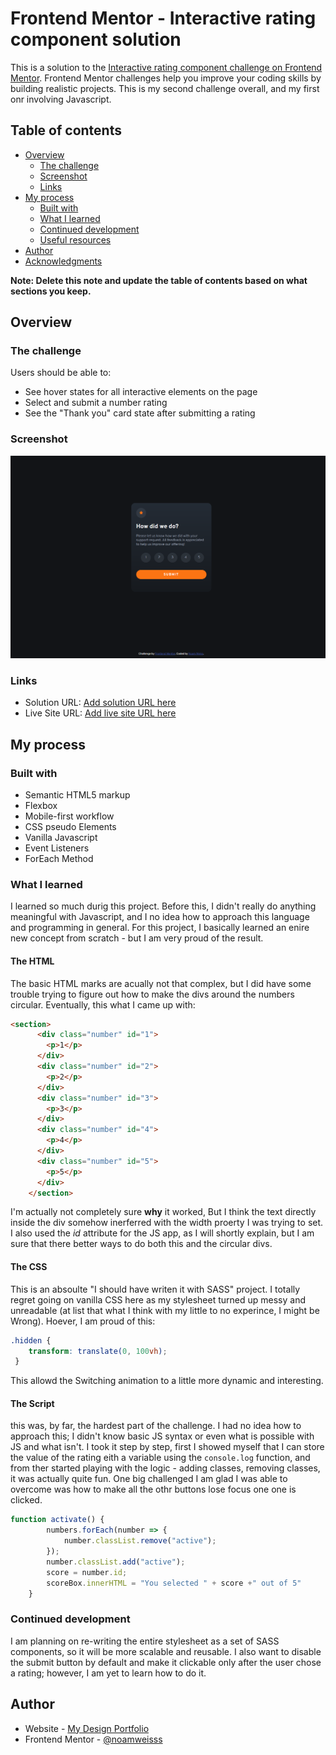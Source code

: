 # Frontend Mentor - Interactive rating component solution

This is a solution to the [Interactive rating component challenge on Frontend Mentor](https://www.frontendmentor.io/challenges/interactive-rating-component-koxpeBUmI). Frontend Mentor challenges help you improve your coding skills by building realistic projects. This is my second challenge overall, and my first onr involving Javascript.  

## Table of contents

- [Overview](#overview)
  - [The challenge](#the-challenge)
  - [Screenshot](#screenshot)
  - [Links](#links)
- [My process](#my-process)
  - [Built with](#built-with)
  - [What I learned](#what-i-learned)
  - [Continued development](#continued-development)
  - [Useful resources](#useful-resources)
- [Author](#author)
- [Acknowledgments](#acknowledgments)

**Note: Delete this note and update the table of contents based on what sections you keep.**

## Overview

### The challenge

Users should be able to:

- See hover states for all interactive elements on the page
- Select and submit a number rating
- See the "Thank you" card state after submitting a rating

### Screenshot

![](./screenshot.png)

### Links

- Solution URL: [Add solution URL here](https://your-solution-url.com)
- Live Site URL: [Add live site URL here](https://your-live-site-url.com)

## My process

### Built with

- Semantic HTML5 markup
- Flexbox
- Mobile-first workflow
- CSS pseudo Elements
- Vanilla Javascript
- Event Listeners
- ForEach Method


### What I learned

I learned so much durig this project. Before this, I didn't really do anything meaningful with Javascript, and I no idea how to approach this language and programming in general. For this project, I basically learned an enire new concept from scratch - but I am very proud of the result.

#### The  HTML
The basic HTML marks are acually not that complex, but I did have some trouble trying to figure out how to make the divs around the numbers circular. Eventually, this what I came up with:
```html
<section>
      <div class="number" id="1">
        <p>1</p>
      </div>
      <div class="number" id="2">
        <p>2</p>
      </div>
      <div class="number" id="3">
        <p>3</p>
      </div>
      <div class="number" id="4">
        <p>4</p>
      </div>
      <div class="number" id="5">
        <p>5</p>
      </div>
    </section>
```
I'm actually not completely sure **why** it worked, But I think the text directly inside the div somehow inerferred with the width proerty I was trying to set. I also used the *id* attribute for the JS app, as I will shortly explain, but I am sure that there better ways to do both this and the circular divs.

#### The CSS
This is an absoulte "I should have writen it with SASS" project. I totally regret going on vanilla CSS here as my stylesheet turned up messy and unreadable (at list that what I think with my little to no experince, I might be Wrong). Hoever, I am proud of this: 
```css
.hidden {
    transform: translate(0, 100vh);
 }
```

This allowd the Switching animation to a little more dynamic and interesting.

#### The Script
this was, by far, the hardest part of the challenge. I had no idea how to approach this; I didn't know basic JS syntax or even what is possible with JS and what isn't. I took it step by step, first I showed myself that I can store the value of the rating eith a variable using the ```console.log``` function, and from ther started playing with the logic - adding classes, removing classes, it was actually quite fun. One big challenged I am glad I was able to overcome was how to make all the othr buttons lose focus one one is clicked.
```js
function activate() {
        numbers.forEach(number => {
            number.classList.remove("active");    
        });
        number.classList.add("active");
        score = number.id;
        scoreBox.innerHTML = "You selected " + score +" out of 5"
    }

```


### Continued development

I am planning on re-writing the entire stylesheet as a set of SASS components, so it will be more scalable and reusable. 
I also want to disable the submit button by default and make it clickable only after the user chose a rating; however, I am yet to learn how to do it.

## Author

- Website - [My Design Portfolio](https://www.noamweisss.com)
- Frontend Mentor - [@noamweisss](https://www.frontendmentor.io/profile/noamweisss)

